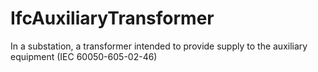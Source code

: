 IfcAuxiliaryTransformer
=======================
In a substation, a transformer intended to provide supply to the auxiliary
equipment (IEC 60050-605-02-46)


